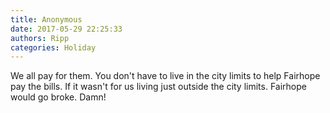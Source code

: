 ```yaml
---
title: Anonymous
date: 2017-05-29 22:25:33
authors: Ripp
categories: Holiday
---
```


 We all pay for them. You don't have to live in the city limits to help Fairhope pay the bills. If it wasn't for us living just outside the city limits. Fairhope would go broke. Damn!